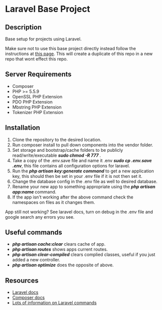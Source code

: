 # Laravel Base Project

## Description
Base setup for projects using Laravel.

Make sure not to use this base project directly instead follow the instructions at [this page](https://help.github.com/articles/duplicating-a-repository/).
This will create a duplicate of this repo in a new repo that wont effect this repo.

## Server Requirements
* Composer
* PHP >= 5.5.9
* OpenSSL PHP Extension
* PDO PHP Extension
* Mbstring PHP Extension
* Tokenizer PHP Extension

## Installation
1. Clone the repository to the desired location.
2. Run composer install to pull down components into the vendor folder.
3. Set storage and bootstrap/cache folders to be publicly read/write/executable **_sudo chmod -R 777 <folder name>_**.
4. Take a copy of the .env.save file and name it .env **_sudo cp .env.save .env_**, this file contains all configuration options for laravel.
5. Run the **_php artisan key:generate command_** to get a new application key, this should then be set in your .env file if it is not then set it.
6. Change the database config in the .env file as well to desired database.
7. Rename your new app to something appropriate using the **_php artisan app:name <App Name>_** command.
8. If the app isn't working after the above command check the namespaces on files as it changes them.

App still not working? See laravel docs, turn on debug in the .env file and google search any errors you see.

## Useful commands
* **_php artisan cache:clear_** clears cache of app.
* **_php artisan routes_** shows apps current routes.
* **_php artisan clear-compiled_** clears complied classes, useful if you just added a new controller.
* **_php artisan optimize_** does the opposite of above.

## Resources
* [Laravel docs](http://laravel.com/docs/5.1)
* [Composer docs](https://getcomposer.org/doc/)
* [Lots of information on Laravel commands](http://laravel-recipes.com/contents)
